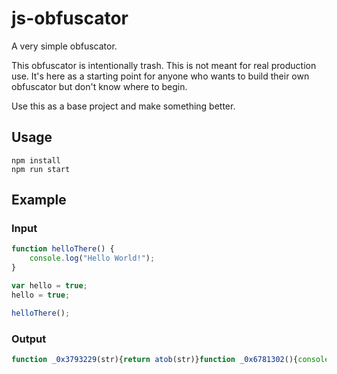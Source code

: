 # js-obfuscator

A very simple obfuscator.

This obfuscator is intentionally trash. This is not meant for real production use.
It's here as a starting point for anyone who wants to build their own obfuscator but don't know where to begin.

Use this as a base project and make something better.

## Usage
```code
npm install
npm run start
```

## Example
### Input
```js
function helloThere() {
    console.log("Hello World!");
}

var hello = true;
hello = true;

helloThere();
```
### Output
```js
function _0x3793229(str){return atob(str)}function _0x6781302(){console[_0x3793229("bG9n")](_0x3793229("SGVsbG8gV29ybGQh"))}var _0x9469845=!0,_0x9469845=!0;_0x6781302();
```